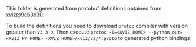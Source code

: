 This folder is generated from protobuf definitions obtained from [xviz@9cb3c30](https://github.com/uber/xviz/tree/v1.0.1/xviz/v2).

To build the definitions you need to download `protoc` compiler with version greater than `v3.3.0`. Then execute `protoc -I=<XVIZ_HOME> --python_out=<XVIZ_PY_HOME> <XVIZ_HOME>/xviz/v2/*.proto` to generated python bindings
